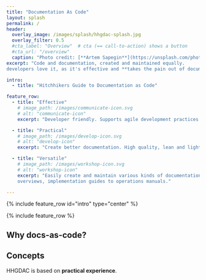 ```yaml
---
title: "Documentation As Code"
layout: splash
permalink: /
header:
  overlay_image: /images/splash/hhgdac-splash.jpg
  overlay_filter: 0.5
  #cta_label: "Overview"  # cta (== call-to-action) shows a button
  #cta_url: "/overview"
  caption: "Photo credit: [**Artem Sapegin**](https://unsplash.com/photos/b18TRXc8UPQ)"
excerpt: "Code and documentation, created and maintained equally.
developers love it, as it's effective and **takes the pain out of documentation**."

intro:
  - title: "Hitchhikers Guide to Documentation as Code"

feature_row:
  - title: "Effective"
    # image_path: /images/communicate-icon.svg
    # alt: "communicate-icon"
    excerpt: "Developer friendly. Supports agile development practices. Based upon AsciiDoctor."

  - title: "Practical"
    # image_path: /images/develop-icon.svg
    # alt: "develop-icon"
    excerpt: "Create better documentation. High quality, lean and lightweight."

  - title: "Versatile"
    # image_path: /images/workshop-icon.svg
    # alt: "workshop-icon"
    excerpt: "Easily create and maintain various kinds of documentation, from architecture
    overviews, implementation guides to operations manuals."

---
```



{% include feature_row id="intro" type="center" %}

{% include feature_row %}

## Why docs-as-code?

## Concepts


HHGDAC is based on **practical experience**.
